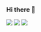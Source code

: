 ### Hi there 👋

<!--
**nihilo-mike/nihilo-mike** is a ✨ _special_ ✨ repository because its `README.md` (this file) appears on your GitHub profile.

Here are some ideas to get you started:
-hi i'm  mikyas,a fullstack developer who works with multiple languages 
- 📫 How to reach me: mikyaszeyede@outlook.com
-->
<img src="https://github-readme-stats.vercel.app/api?username=nihilo-mike&show_icons=true"/>

<img src="https://github-readme-stats.vercel.app/api/top-langs?username=nihilo-mike"/>

<img src="https://github-readme-streak-stats.herokuapp.com/?user=nihilo-mike"/>
